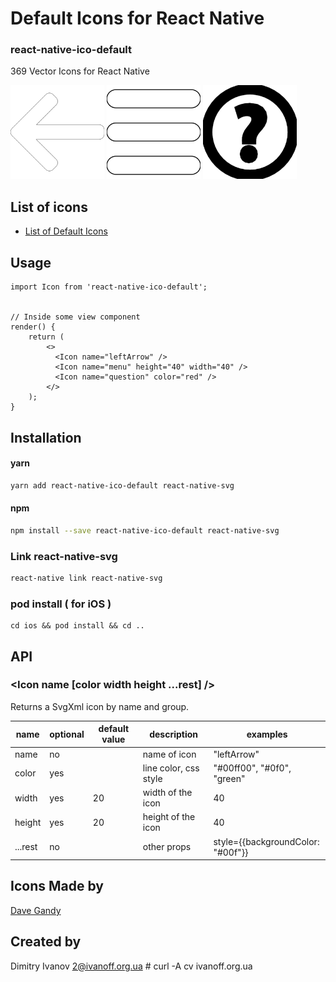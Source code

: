 # Default Icons for React Native

### react-native-ico-default

369 Vector Icons for React Native

<img src="./static/leftArrow.png" alt="leftArrow" width="150" height="150"> <img src="./static/menu.png" alt="menu" width="150" height="150"> <img src="./static/question.png" alt="question" width="150" height="150">

## List of icons

- [List of Default Icons](http://ico.simpleness.org/pack/default)

## Usage

```
import Icon from 'react-native-ico-default';


// Inside some view component
render() {
    return (
        <>
          <Icon name="leftArrow" />
          <Icon name="menu" height="40" width="40" />
          <Icon name="question" color="red" />
        </>
    );
}

```

## Installation

#### yarn

```bash
yarn add react-native-ico-default react-native-svg
```

#### npm

```bash
npm install --save react-native-ico-default react-native-svg
```

### Link react-native-svg

```bash
react-native link react-native-svg
```

### pod install ( for iOS )

```
cd ios && pod install && cd ..
```

## API

### <Icon name [color width height ...rest] />

Returns a SvgXml icon by name and group.

 name | optional | default value | description | examples
------|----------|---------------|-------------|---------
name | no |  | name of icon | "leftArrow"
color | yes | | line color, css style | "#00ff00", "#0f0", "green"
width | yes | 20 | width of the icon | 40
height | yes | 20 | height of the icon | 40
...rest | no | | other props | style={{backgroundColor: "#00f"}}

## Icons Made by

[Dave Gandy](https://www.flaticon.com/authors/dave-gandy)

## Created by

Dimitry Ivanov <2@ivanoff.org.ua> # curl -A cv ivanoff.org.ua
